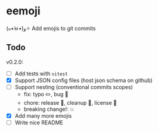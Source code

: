 # eemoji

(๑•̀ㅂ•́)و✧ Add emojis to git commits

## Todo

v0.2.0:

- [ ] Add tests with `vitest`
- [x] Support JSON config files (host json schema on github)
- [ ] Support nesting (conventional commits scopes)
  - fix: typo ✏️, bug 🐛
  - chore: release 🔖, cleanup 🧹, license 📜
  - breaking change!: 💥
- [x] Add many more emojis
- [ ] Write nice README
